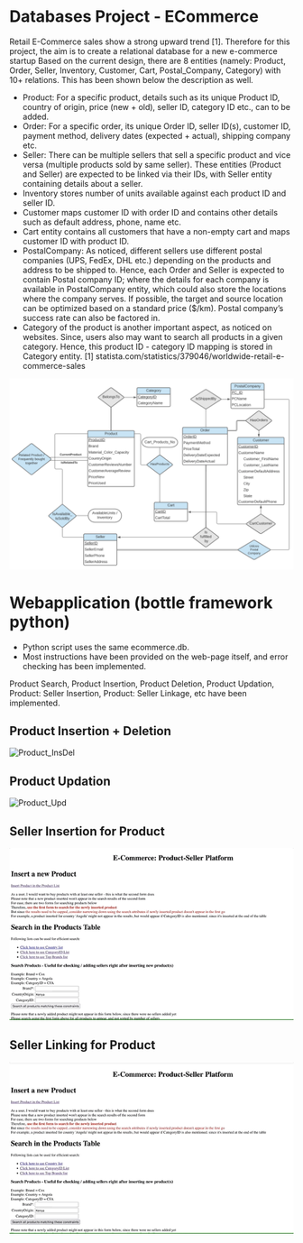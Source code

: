# Databases Project - ECommerce
Retail E-Commerce sales show a strong upward trend [1]. Therefore for this project, the aim is to create a relational database for a new e-commerce startup 
Based on the current design, there are 8 entities (namely: Product, Order, Seller, Inventory, Customer, Cart, Postal_Company, Category) with 10+ relations. 
This has been shown below the description as well.

- Product: For a specific product, details such as its unique Product ID, country of origin, price (new + old), seller ID, category ID etc., can to be added.
- Order: For a specific order, its unique Order ID, seller ID(s), customer ID, payment method, delivery dates (expected + actual), shipping company etc.
- Seller: There can be multiple sellers that sell a specific product and vice versa (multiple products sold by same seller). These entities (Product and Seller) 
are expected to be linked via their IDs, with Seller entity containing details about a seller.
- Inventory stores number of units available against each product ID and seller ID.
- Customer maps customer ID with order ID and contains other details such as default address, phone, name etc.
- Cart entity contains all customers that have a non-empty cart and maps customer ID with product ID.
- PostalCompany: As noticed, different sellers use different postal companies (UPS, FedEx, DHL etc.) depending on the products and address to be shipped to. 
Hence, each Order and Seller is expected  to contain Postal company ID; where the details for each company is available in PostalCompany entity, 
which could also store the locations where the company serves. If possible, the target and source location can be optimized based on a standard price ($/km). 
Postal company’s success rate can also be factored in.
- Category of the product is another important aspect, as noticed on websites. Since, users also may want to search all products in a given category.
Hence, this product ID - category ID mapping is stored in Category entity.
[1] statista.com/statistics/379046/worldwide-retail-e-commerce-sales

![ERD](https://github.com/redgene/DatabaseProject-ECommerce/blob/main/ERD.png)

# Webapplication (bottle framework python)
- Python script uses the same ecommerce.db.
- Most instructions have been provided on the web-page itself, and error checking has been implemented.

Product Search, Product Insertion, Product Deletion, Product Updation, Product: Seller Insertion, Product: Seller Linkage, etc have been implemented.

## Product Insertion + Deletion
![Product_InsDel](https://github.com/redgene/DatabaseProject-ECommerce/blob/main/screenshots/Product_Insertion_Deletion.gif)

## Product Updation
![Product_Upd](https://github.com/redgene/DatabaseProject-ECommerce/blob/main/screenshots/Product_Updation.gif)

## Seller Insertion for Product
![Product_SellerIns](https://github.com/redgene/DatabaseProject-ECommerce/blob/main/screenshots/Product_SellerInsert.gif)

## Seller Linking for Product
![Product_SellerIns](https://github.com/redgene/DatabaseProject-ECommerce/blob/main/screenshots/Product_SellerLink.gif)
